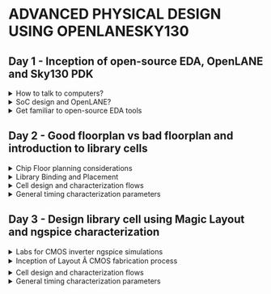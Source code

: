 # ADVANCED PHYSICAL DESIGN USING OPENLANESKY130

## Day 1 - Inception of open-source EDA, OpenLANE and Sky130 PDK

<details>
<summary>How to talk to computers?</summary><blockquote>

<details>
<summary>Introduction to QFN-48 Package, chip, pads, core, die and IP</summary>
</details>

<details>
<summary>Introduction to RISC-V</summary>
</details>

<details>
<summary>From Software Applications to Hardware</summary>
</details>

</blockquote>
</details>


<details>
<summary>SoC design and OpenLANE?</summary><blockquote>

<details>
<summary>Introduction to all components of open-source digital asic design</summary>
</details>

<details>
<summary>Simplified RTL2GDS flow</summary>
</details>

<details>
<summary>Introduction to OpenLANE and Strive chipsets</summary>
</details>

<details>
<summary>Introduction to OpenLANE detailed ASIC design flow</summary>
</details>

</blockquote>
</details>


<details>
<summary>Get familiar to open-source EDA tools</summary><blockquote>

<details>
<summary>OpenLANE Directory structure in detail</summary>

```
cd work/tools
ls -ltr
cd openlane_working_dir/
cd openlane_working_dir/
ls -ltr
cd pdks/
ls -ltr
cd sky130A/
ls -ltr
cd libs.ref/
ls -ltr
cd ..
cd libs.tech/
ls -ltr
```
+ The library we will be working with is SkyWater130A, which has recently become open source.
+ libs.ref contains the timing details etc.
+ libs.tech contains the specific to the tool.

![image](https://github.com/Vishnu1426/pes_pd/assets/79538653/ce8d5c45-8ee9-4c7c-9b73-10432a7caafa)

+ We will be working on sky130_fd_sc_hd. 'fd' is an abbreviation of foundry.
![image](https://github.com/Vishnu1426/pes_pd/assets/79538653/69f99c3b-9ba7-4378-8a0b-995077bea6e4)

```
cd..
cd libs.ref
cd sky130_fd_sc_hd
cd lib
ls -ltr
```
![image](https://github.com/Vishnu1426/pes_pd/assets/79538653/836debc1-e115-4f17-9a52-9a888865639d)

+ This is the directory we will be working in.
```
~/Desktop/work/tools/openlane_working_dir/openlane$
```
</details>

<details>
<summary>Design Preparation Step</summary>

+ To invoke openlane, use the following commands.
```
docker
pwd
./flow.tcl -interactive
package require openlane 0.9
```
![image](https://github.com/Vishnu1426/pes_pd/assets/79538653/fbd785eb-7b39-4c98-8194-2135095d2e7f)

+ How the config.tcl looks like. ls -ltr
```
cd designs
cd picorv32a/
ls -ltr
cd src
ls - ltr
cd ..
less config.tcl
```
![image](https://github.com/Vishnu1426/pes_pd/assets/79538653/d8d831f4-61cf-4a0f-a8a2-2095f46bfd59)

![image](https://github.com/Vishnu1426/pes_pd/assets/79538653/ddf5f7da-7eca-4061-9e84-1ab565419c69)

+ Design preparation code

```
prep -design picorv32a
```
![image](https://github.com/Vishnu1426/pes_pd/assets/79538653/6c79c9f9-52db-4f79-8055-eaaec67ca868)

</details>

<details>
<summary>Review files after design prep and run synthesis</summary>

```
cd runs
ls -ltr
cd 18-09_06-22/
cd tmp
ls -ltr
less merged.lef
```
+ The "runs" directory will be created in the picorv32a directory.
+ In that "runs" folder, a directory with today's date will be created which is Sept 18th.
+ In the sept 18th folder, we can see the merged.lef

![image](https://github.com/Vishnu1426/pes_pd/assets/79538653/9d0e16b2-b459-4d64-a32d-6ccf904159a0)
  
+ This contains all the wire level information, vias and below that is the cell level information.

![image](https://github.com/Vishnu1426/pes_pd/assets/79538653/8008d146-b6d8-4766-a219-f85aaf38da14)

+  The results and reports directories will have sub-folders which will be empty as of now since nothing has been run.

+ The config.tcl basically shows what are all the default parameters the run file takes.


```
less config.tcl
```
![image](https://github.com/Vishnu1426/pes_pd/assets/79538653/6f1382a6-76ff-4d7d-a8a1-9b15c47bbc97)

+ The cmds.log file logs all the commannds that the user has typed.
```
less cmds.log
```
![image](https://github.com/Vishnu1426/pes_pd/assets/79538653/472fa1cb-ee0b-4189-a0e3-caa5dfed1d33)

+ Type the follwing command the synthesis will be run along with ABC.
```
run_synthesis
```
![image](https://github.com/Vishnu1426/pes_pd/assets/79538653/5daa544e-d396-4754-a4bb-bdc2562010b5)
</details>

<details>
<summary>OpenLANE Project Git Link Description</summary>

+ The github link to find all the information about openlane is in
```
github.com/efabless/openlane
```
![image](https://github.com/Vishnu1426/pes_pd/assets/79538653/79f76ba1-66c5-4585-952c-fbad78d53377)

+ The follwing two youtube videos are also helpful in learning openlane using skywater130 pdk.
```
https://www.youtube.com/watch?v=EczW2IWdnOM&pp=ygUOZm9zc2kgZGlhbCB1cCA%3D
https://www.youtube.com/watch?v=Vhyv0eq_mLU&pp=ygUOZm9zc2kgZGlhbCB1cCA%3D
```
</details>

<details>
<summary>Steps to characterize synthesis results</summary>

+ STA and ABC run has been done already.
+ Let us see the flop ratio. Flop ratio is defined as

![image](https://github.com/Vishnu1426/pes_pd/assets/79538653/33fda301-4d95-48e3-ab07-2e8b6f0910b1)

+ From the statistics report, we can see that the number of DFFs is 1613 and the total number of cells is 14876.

![image](https://github.com/Vishnu1426/pes_pd/assets/79538653/9d81e55c-ea8c-4d18-94d2-a223cd5d2942)
![image](https://github.com/Vishnu1426/pes_pd/assets/79538653/680f0215-08e3-42a4-8387-38168b425f9b)

![image](https://github.com/Vishnu1426/pes_pd/assets/79538653/e6e5fa7b-5a11-428f-afe9-e01bf6d359b6)

+ Let us check what is there in the runs folder.
+ First the synthesis in results folder.

```
cd reuslts
cd synthesis
less picorv32a.synthesis.v 
```
![image](https://github.com/Vishnu1426/pes_pd/assets/79538653/8d5ab0fb-a14b-42bf-b31e-0ce31b3ab345)

+ Next let's check the synthesis in reports folder. We will get the statistics that was displayed earlier.
```
cd reuslts
cd synthesis
less picorv32a.synthesis.v 
```
![image](https://github.com/Vishnu1426/pes_pd/assets/79538653/533dadb5-716b-41e9-8cc4-7398c0e3df50)

+ Similarly we can also check the opensta report.
```
less 2-opensta.timing.rpt 
```
![image](https://github.com/Vishnu1426/pes_pd/assets/79538653/86d1fa4e-5754-4b4c-a2cf-138f4d185f0a)

</details>

</blockquote>
</details>


## Day 2 - Good floorplan vs bad floorplan and introduction to library cells

<details>
<summary>Chip Floor planning considerations</summary><blockquote>

<details>
<summary>Utilization factor and aspect ratio</summary>

+ Utilization Fator is given by:

![image](https://github.com/Vishnu1426/pes_pd/assets/79538653/b97d52a8-5e42-45f1-b760-bbfad0330787)

+ If the utilization is 100%, then if we want to add any more cells, we cannot. Therefore, usually 50-60% is done to keep some space in case we want to add more cells in the future, for eg: buffers for optimization.

+ Apect Ratio is given by:

![image](https://github.com/Vishnu1426/pes_pd/assets/79538653/9838c39f-79fb-4a75-bad1-996109745105)

+ Whenever aspect ratio is 1, it means that the chip is a square. If it is anything other than 1, then it means that the chip is a rectangle.
</details>

<details>
<summary>Concept of pre-placed cells</summary>

+ Say there is a combinational logic with huge circuit. If parts of the logic are being used multiple times in different places, then we can cut the logic into few parts, arrange them into blocks and black box them. That block need not be implemented in every place where it needs to be used. It can be implemented in a few places and can be reused whenever needed. This is the concept of reusability of cells.
+ The arrangement of these IPs/macros in a chip is called Floorplanning.
+ These IPs/blocks have user defined locations, and hence are placed in chip before automated placement-and-routing and are called pre-placed cells. Eg. Memory, clock gating cell, comparator, Mux. These automated processes do not touch these preplaced cells.
</details>

<details>
<summary>De-coupling capacitors</summary>

+ The location of pre-placed cells have to be very well defined.
+ The pre-placed cells have to be surrounded by decoupling capacitors.
+ The wire which connects Vdd and the gates has a resistance which and due to that the voltage drops below noise margin, then logic 1 won't be detected or rather whether it can be detected or not cannot be guaranteed.
+ One way to solve this problem is to surround a piece of circuit with a huge capacitor. This capacitor decouples the circuit from the main supply. Whenever there is a switching activity hapeneing, the capacitor will send the current to the circuit.
+ Since the decoupling capacitors are placed very near to the circuitry, there is hardly an voltage drop.
+ So the blocks will function properly since the supply is provided by the decoupling capacitors. 
</details>

<details>
<summary>Power planning</summary>

+ Assume the previous circuit which was decoupled with capaciors has been replicated multiple times in the circuit.
+ Now assume there is a 16 bit line which connects these replicated blocks from Vdd line and that there is a connection between two of these replicated blocks. Now 16 bit line means there are 16 capacitors and if it charged, it is logic 1 and if it is discharged, it is logic 0.
+ If all the logic 1s are set to go to logic 0, then the all of them have to get discharged to the ground.
+ Since there is a single ground line and all of them go to logic 0 together, the ground which was supposed to be at logic 0 get's a voltage spike. This is called ground bounce.
+ If the voltage level of this ground bounce goes beyond the noise margin, we will get an undefined state.
+ If suppose the reverse process had to happen where all the capacitors had to charge to logic 1, then all of them demand voltage from the Vdd.
+ Again since there is a single Vdd line, there will be a voltage droop. As long as thie droop is within the noise margin, nothing will happen. Once it goes beyond the noise margin, it is said to be in an undefined region and the circuit can interpret the voltage as logic 0 or logic 1 and it is not in our control.
+ If there were multiple power supplies and multiple ground lines, this problem would not have occurred.
+ That is what do. We put multiple ground lines and multiple vdd lines like a mesh and inside the boundaries the cells sit and the Vdd and gnd lines themselves make the mesh boundary. 
+ A cell will take power from it's nearest source and dump it's power in its nearest gnd.
</details>

<details>
<summary>Pin placement and logical cell placement blockage</summary>

+ The connectivity information between gates is coded using VHDL/Verilog language and is called netlist.
+ Input and output lines can be placed in the space between core and die.
+ Blocks are placed nearer to the inputs they use. If their output lines are far, buffers are used. No cells can be placed in the area where another cell/block is placed.
+ Clock path lines are bigger than the other pins because they are ones which drive the circuit. So we need least resistance for them.
+ Now we block the area where pins are placed. This makes sure that the automated placement tool does not place cells in that area since it is reserved for pin placement.
+ Once this blocking is done, our Floor Plan is ready for placement and routing step.
</details>

<details>
<summary>Steps to run floorplan using OpenLANE</summary>

+ The defaults for various parts of the flow is in the configurations folder.
+ The heirarchy of selecting default values are as follows:
``` 
floorplan.tcl - in configurations directory
conifg.tcl - in picorv32a directory
sky130A_sky130_fd_sc_hd_config.tcl - in picorv32a directory
```
+ The following is a snap of what is there in the configuration directory.
```
vsduser@vsdsquadron:~/Desktop/work/tools/openlane_working_dir/openlane/configuration$ less README.md 
vsduser@vsdsquadron:~/Desktop/work/tools/openlane_working_dir/openlane/configuration$ less floorplan.tcl 

```
+ Synthesis - defaults

![image](https://github.com/Vishnu1426/pes_pd/assets/79538653/544c1373-8da9-4919-9026-4a1046b84dde)

+ Floorplanning - defaults

![image](https://github.com/Vishnu1426/pes_pd/assets/79538653/f7cfff6c-a4c3-486b-825d-e5e9b6d53bdc)

+ Placement - defaults

![image](https://github.com/Vishnu1426/pes_pd/assets/79538653/a3ee7653-87c9-4661-91f2-e8f3ddf498d4)

+ Running Floor plan
```
run_floorplan
```
![image](https://github.com/Vishnu1426/pes_pd/assets/79538653/86034942-d2ec-44e5-80d8-8afffa033217)

</details>

<details>
<summary>Review floorplan files and steps to view floorplan</summary>

+ Checking the runs directory:
```
vsduser@vsdsquadron:~/Desktop/work/tools/openlane_working_dir/openlane/designs/picorv32a/runs$ cd 18-09_06-22/
cd results/floorplan
less picorv32a.floorplan.def
```
+ There will be one .def (design exchange format) file in the floorplan directory.

![image](https://github.com/Vishnu1426/pes_pd/assets/79538653/b04cb7a8-ec0a-4f7f-8d4e-95d961994419)
![image](https://github.com/Vishnu1426/pes_pd/assets/79538653/764a69f7-f664-45ea-9c73-6d7d9b8194ca)

+ Die Area is

![image](https://github.com/Vishnu1426/pes_pd/assets/79538653/402ecdd3-de5a-4757-91b3-1571e28ee60e)

+ Now opening magic to view the floorplan

```
magic -T /home/vsduser/Desktop/work/tools/openlane_working_dir/pdks/sky130A/libs.tech/magic/sky130A.tech lef read ../../tmp/merged.lef def read picorv32a.floorplan.def &
```
![image](https://github.com/Vishnu1426/pes_pd/assets/79538653/b06c9c99-7af5-4ffc-97ae-ac08afb4e87f)

</details>

<details>
<summary> Review floorplan layout in Magic</summary>

+ We can see that the pin placement is equidistant.

![image](https://github.com/Vishnu1426/pes_pd/assets/79538653/7539ad18-9785-4114-bfe4-9e4edccbb6a2)

+ The selected pin in the above snap is in metal layer 3

![image](https://github.com/Vishnu1426/pes_pd/assets/79538653/aa69b1f7-70e2-4adc-95e2-07ebe9914adb)

</details>

</blockquote>
</details>


<details>
<summary>Library Binding and Placement</summary><blockquote>

<details>
<summary>Netlist binding and initial place design</summary>

+ The library file contains all the information about the size,shape, delay, I/O conditions etc. information about the cells.
+ It also contains different variations of the same cells. Eg. different shapes and size, different speeds etc.
+ Once we have all the shapes and sizes, it is time to place the netlist on the floorplan.
+ Placements are done such that the there is not much delay between input and output and also the flip flops.
</details>

<details>
<summary>Optimize placement using estimated wire-length and capacitance </summary>

+ Cells have to also be placed keeping in mind the other cells which have to be placed.
+ Even then some extra distance signals will have to cover to reach the output from cells or from input to cells.
+ To solve this problem, we do optimized placement.
+ This is the stage where we estimate wire length and capacitance and based on that insert repeaters.
+ Repeaters are basically those components which recreate and reconfigure the signals which are input to them and send them to the output, eg. buffers.
+ These repeaters maintain signal integrity.
</details>

<details>
<summary>Final placement optimization</summary>

+ Connections between cells also have to be optimized.
+ Buffers should be added at the right places.
+ After this do setup timaing analysis with ideal clocks.
</details>

<details>
<summary>Need for libraries and characterization</summary>

+ First step in IC design flow is logic synthesis - converting design to legal hardware. Gates repreesnt the RTL logic.
+ Next step is the floor planning. We take the circuit from the synthesis and decide the shapes and sizes of the gates which will in turn determine the dimensions of the core and die.
+ Next step is to do placement. We do placement in way that the initial timing conditions are met.
+ Next step is the clock tree synthesis. This step is to make sure that all the cells dependent on clock receive the clock signal at exactly the same time.
+ Next step is routing. 
+ Next we do static timing analysis
</details>

<details>
<summary>Congestion aware placement using RePlAce</summary>

+ We have to remove congestions and overlapping between cells.
+ Let's run placement
+ We have to converge the overflow
+ To do placement 
```
run_placement
```
![image](https://github.com/Vishnu1426/pes_pd/assets/79538653/97b79538-8544-461b-ba90-cc337e15bda6)

+ To view placed cells
```
vsduser@vsdsquadron:~/Desktop/work/tools/openlane_working_dir/openlane/designs/picorv32a/runs/18-09_06-22/results/placement$ magic -T /home/vsduser/Desktop/work/tools/openlane_working_dir/pdks/sky130A/libs.tech/magic/sky130A.tech lef read ../../tmp/merged.lef def read picorv32a.placement.def &
```
![image](https://github.com/Vishnu1426/pes_pd/assets/79538653/0e59e337-a026-45c2-8647-ac214a7887ad)
![image](https://github.com/Vishnu1426/pes_pd/assets/79538653/f6a11e6a-5d74-4513-9f69-b9272658069f)

</details>

</blockquote>
</details>


<details>
<summary>Cell design and characterization flows</summary><blockquote>

<details>
<summary>Inputs for cell design flow</summary>


</details>

<details>
<summary>Circuit design step</summary>
</details>

<details>
<summary>Layout design step</summary>
</details>

<details>
<summary>Typical characterization flow</summary>
</details>

</blockquote>
</details>


<details>
<summary>General timing characterization parameters</summary><blockquote>

<details>
<summary>Timing threshold definitions</summary>
</details>

<details>
<summary>Propagation delay and transition time</summary>
</details>

</blockquote>
</details>


## Day 3 - Design library cell using Magic Layout and ngspice characterization

<details>
<summary>Labs for CMOS inverter ngspice simulations</summary><blockquote>

<details>
<summary>IO placer revision</summary>
</details>

<details>
<summary>SPICE deck creation for CMOS inverter</summary>
</details>

<details>
<summary>SPICE simulation lab for CMOS inverter</summary>
</details>

<details>
<summary>Switching Threshold Vm</summary>
</details>

<details>
<summary>Static and dynamic simulation of CMOS inverter</summary>
</details>

<details>
<summary>Lab steps to git clone vsdstdcelldesign</summary>
</details>

</blockquote>
</details>


<details>
<summary>Inception of Layout Â CMOS fabrication process</summary><blockquote>

<details>
<summary>Create Active regions</summary>
</details>

<details>
<summary>Optimize placement using estimated wire-length and capacitance </summary>
</details>

<details>
<summary>Final placement optimization</summary>
</details>

<details>
<summary>Need for libraries and characterization</summary>
</details>

<details>
<summary>Congestion aware placement using RePlAce</summary>
</details>

</blockquote>
</details>


<details>
<summary>Cell design and characterization flows</summary><blockquote>

<details>
<summary>Inputs for cell design flow</summary>
</details>

<details>
<summary>Circuit design step</summary>
</details>

<details>
<summary>Layout design step</summary>
</details>

<details>
<summary>Typical characterization flow</summary>
</details>

</blockquote>
</details>


<details>
<summary>General timing characterization parameters</summary><blockquote>

<details>
<summary>Timing threshold definitions</summary>
</details>

<details>
<summary>Propagation delay and transition time</summary>
</details>

</blockquote>
</details>
